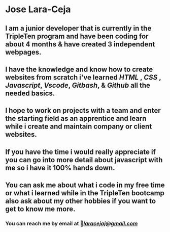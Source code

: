 # Jose Lara-Ceja

## I am a junior developer that is currently in the TripleTen program and have been coding for about 4 months & have created 3 independent webpages.
## I have the knowledge and know how to create websites from scratch i've learned *HTML* , *CSS* ,  *Javascript*, *Vscode*, *Gitbash*, & *Github* all the needed basics.
## I hope to work on projects with a team and enter the starting field as an apprentice and learn while i create and maintain company or client websites.
## If you have the time i would really appreciate if you can go into more detail about javascript with me so i have it 100% hands down.
## You can ask me about what i code in my free time or what i learned while in the TripleTen bootcamp also ask about my other hobbies if you want to get to know me more.
### You can reach me by email at 🔗*laracejaj@gmail.com*

<!--
**Ceja95/Ceja95** is a ✨ _special_ ✨ repository because its `README.md` (this file) appears on your GitHub profile.

Here are some ideas to get you started:

- 🔭 I’m currently working on ...
- 🌱 I’m currently learning ...
- 👯 I’m looking to collaborate on ...
- 🤔 I’m looking for help with ...
- 💬 Ask me about ...
- 📫 How to reach me: ...
- 😄 Pronouns: ...
- ⚡ Fun fact: ...
-->
